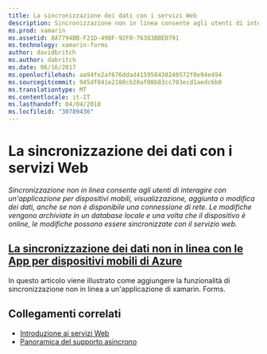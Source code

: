 ```yaml
---
title: La sincronizzazione dei dati con i servizi Web
description: Sincronizzazione non in linea consente agli utenti di interagire con un'applicazione per dispositivi mobili, visualizzazione, aggiunta o modifica dei dati, anche se non è disponibile una connessione di rete. Le modifiche vengono archiviate in un database locale e una volta che il dispositivo è online, le modifiche possono essere sincronizzate con il servizio web.
ms.prod: xamarin
ms.assetid: 8A7794BB-F21D-49BF-92F0-76383BBED791
ms.technology: xamarin-forms
author: davidbritch
ms.author: dabritch
ms.date: 06/16/2017
ms.openlocfilehash: aa94fe2af676ddad415958430240572f8e94e494
ms.sourcegitcommit: 945df041e2180cb20af08b83cc703ecd1aedc6b0
ms.translationtype: MT
ms.contentlocale: it-IT
ms.lasthandoff: 04/04/2018
ms.locfileid: "30789436"
---
```

# <a name="synchronizing-data-with-web-services"></a>La sincronizzazione dei dati con i servizi Web

_Sincronizzazione non in linea consente agli utenti di interagire con un'applicazione per dispositivi mobili, visualizzazione, aggiunta o modifica dei dati, anche se non è disponibile una connessione di rete. Le modifiche vengono archiviate in un database locale e una volta che il dispositivo è online, le modifiche possono essere sincronizzate con il servizio web._

## <a name="synchronizing-offline-data-with-azure-mobile-appsazure-mobile-appsmd"></a>[La sincronizzazione dei dati non in linea con le App per dispositivi mobili di Azure](azure-mobile-apps.md)

In questo articolo viene illustrato come aggiungere la funzionalità di sincronizzazione non in linea a un'applicazione di xamarin. Forms.



## <a name="related-links"></a>Collegamenti correlati

- [Introduzione ai servizi Web](~/cross-platform/data-cloud/web-services/index.md)
- [Panoramica del supporto asincrono](~/cross-platform/platform/async.md)
